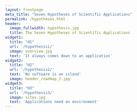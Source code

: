 ```yaml
---
layout: frontpage
meta_title: "Seven Hypotheses of Scientific Applications"
permalink: /hypotheses.html
header:
  image_fullwidth: hypothesis.jpg
  title: The Seven Hypotheses of Scientific Applications
widget1:
  title: "H1"
  url: '/hypothesis1/'
  image: overview.jpg
  text: 'It always comes down to an application'
widget2:
  title: "H2"
  url: '/hypothesis2/'
  text: 'No software is an island'
  image: header_roadmap_2.jpg
widget3:
  title: "H3"
  url: '/hypothesis3/'
  image: sites.jpg
  text: 'Applications need an environment'
---
```

